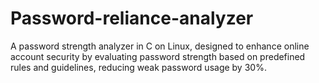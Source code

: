# Password-reliance-analyzer
A password strength analyzer in C on Linux, designed to enhance online account security by evaluating password strength based on predefined rules and guidelines, reducing weak password usage by 30%.
